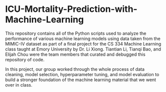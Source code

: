 # ICU-Mortality-Prediction-with-Machine-Learning

This repository contains all of the Python scripts used to analyze the performance of various machine learning models using data taken from the MIMIC-IV dataset as part of a final project for the CS 334 Machine Learning class taught at Emory University by Dr. Li Xiong. Tiantian Li, Tianqi Bao, and Elijah Chou were the team members that curated and debugged this repository of code. 

In this project, our group worked through the whole process of data cleaning, model selection, hyperparameter tuning, and model evaluation to build a stronger foundation of the machine learning material that we went over in class.
